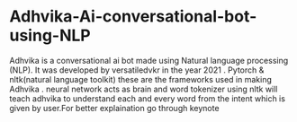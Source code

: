 # Adhvika-Ai-conversational-bot-using-NLP
Adhvika is a conversational ai bot made using Natural language processing (NLP).  It was developed by versatiledvkr in the year 2021 .
Pytorch & nltk(natural language toolkit) these are the frameworks used in making Adhvika . neural network acts as brain and word tokenizer using nltk will teach adhvika to understand each and every word from the intent which is given by user.For better explaination go through keynote

